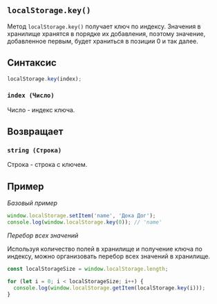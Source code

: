## `localStorage.key()`

Метод `localStorage.key()` получает ключ по индексу. Значения в хранилище хранятся в порядке их добавления, поэтому значение, добавленное первым, будет храниться в позиции 0 и так далее.

## Синтаксис

```js
localStorage.key(index);
```

### `index (Число)`

Число - индекс ключа.

## Возвращает

### `string (Строка)`

Строка - строка с ключем.

## Пример

_Базовый пример_

```js
window.localStorage.setItem('name', 'Дока Дог');
console.log(window.localStorage.key(0)); // 'name'
```

_Перебор всех значений_

Используя количество полей в хранилище и получение ключа по индексу, можно организовать перебор всех значений в хранилище.

```js
const localStorageSize = window.localStorage.length;

for (let i = 0; i < localStorageSize; i++) {
  console.log(window.localStorage.getItem(localStorage.key(i)));
}
```
